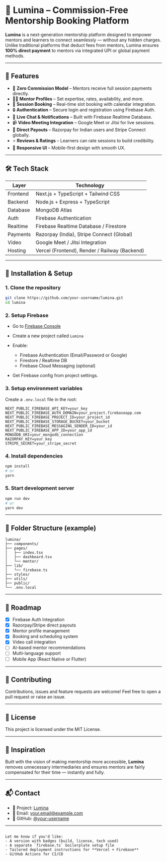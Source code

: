 # 🌟 Lumina – Commission-Free Mentorship Booking Platform

**Lumina** is a next-generation mentorship platform designed to empower mentors and learners to connect seamlessly — without any hidden charges. Unlike traditional platforms that deduct fees from mentors, Lumina ensures **100% direct payment** to mentors via integrated UPI or global payment methods.

---

## 🚀 Features

- 💸 **Zero Commission Model** – Mentors receive full session payments directly.
- 🧑‍🏫 **Mentor Profiles** – Set expertise, rates, availability, and more.
- 📅 **Session Booking** – Real-time slot booking with calendar integration.
- 🔒 **Authentication** – Secure login and registration using Firebase Auth.
- 💬 **Live Chat & Notifications** – Built with Firebase Realtime Database.
- 📹 **Video Meeting Integration** – Google Meet or Jitsi for live sessions.
- 📍 **Direct Payouts** – Razorpay for Indian users and Stripe Connect globally.
- ⭐ **Reviews & Ratings** – Learners can rate sessions to build credibility.
- 📱 **Responsive UI** – Mobile-first design with smooth UX.

---

## 🛠️ Tech Stack

| Layer       | Technology                                    |
|------------|-----------------------------------------------|
| Frontend   | Next.js + TypeScript + Tailwind CSS           |
| Backend    | Node.js + Express + TypeScript                |
| Database   | MongoDB Atlas                                 |
| Auth       | Firebase Authentication                       |
| Realtime   | Firebase Realtime Database / Firestore        |
| Payments   | Razorpay (India), Stripe Connect (Global)     |
| Video      | Google Meet / Jitsi Integration               |
| Hosting    | Vercel (Frontend), Render / Railway (Backend) |

---

## 🔧 Installation & Setup

### 1. Clone the repository
```bash
git clone https://github.com/your-username/lumina.git
cd lumina
````

### 2. Setup Firebase

* Go to [Firebase Console](https://console.firebase.google.com/)
* Create a new project called `Lumina`
* Enable:

  * Firebase Authentication (Email/Password or Google)
  * Firestore / Realtime DB
  * Firebase Cloud Messaging (optional)
* Get Firebase config from project settings.

### 3. Setup environment variables

Create a `.env.local` file in the root:

```env
NEXT_PUBLIC_FIREBASE_API_KEY=your_key
NEXT_PUBLIC_FIREBASE_AUTH_DOMAIN=your_project.firebaseapp.com
NEXT_PUBLIC_FIREBASE_PROJECT_ID=your_project_id
NEXT_PUBLIC_FIREBASE_STORAGE_BUCKET=your_bucket
NEXT_PUBLIC_FIREBASE_MESSAGING_SENDER_ID=your_id
NEXT_PUBLIC_FIREBASE_APP_ID=your_app_id
MONGODB_URI=your_mongodb_connection
RAZORPAY_KEY=your_key
STRIPE_SECRET=your_stripe_secret
```

### 4. Install dependencies

```bash
npm install
# or
yarn
```

### 5. Start development server

```bash
npm run dev
# or
yarn dev
```

---

## 📁 Folder Structure (example)

```
lumina/
├── components/
├── pages/
│   ├── index.tsx
│   ├── dashboard.tsx
│   └── mentor/
├── lib/
│   └── firebase.ts
├── styles/
├── utils/
├── public/
└── .env.local
```

---

## 📌 Roadmap

* [x] Firebase Auth Integration
* [x] Razorpay/Stripe direct payouts
* [x] Mentor profile management
* [x] Booking and scheduling system
* [x] Video call integration
* [ ] AI-based mentor recommendations
* [ ] Multi-language support
* [ ] Mobile App (React Native or Flutter)

---

## 🤝 Contributing

Contributions, issues and feature requests are welcome!
Feel free to open a pull request or raise an issue.

---

## 📜 License

This project is licensed under the MIT License.

---

## 🧠 Inspiration

Built with the vision of making mentorship more accessible, **Lumina** removes unnecessary intermediaries and ensures mentors are fairly compensated for their time — instantly and fully.

---

## 📬 Contact

* 💼 Project: [Lumina](https://yourwebsite.com)
* 📧 Email: [your.email@example.com](mailto:your.email@example.com)
* 🐙 GitHub: [@your-username](https://github.com/your-username)

---

```

Let me know if you'd like:
- A version with badges (build, license, tech used)
- A separate `firebase.ts` boilerplate setup file
- Tailored deployment instructions for **Vercel + Firebase**
- GitHub Actions for CI/CD  
```
